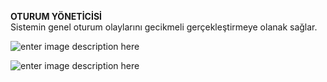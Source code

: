 **OTURUM YÖNETİCİSİ**<br>
Sistemin genel oturum olaylarını gecikmeli gerçekleştirmeye olanak sağlar.

![enter image description here](https://github.com/serdaraltin/Oturum-Yoneticisi/blob/master/Oturum%20Y%C3%B6neticisi/bin/Debug/ScreenShot-1.PNG)

![enter image description here](https://github.com/serdaraltin/Oturum-Yoneticisi/blob/master/Oturum%20Y%C3%B6neticisi/bin/Debug/ScreenShot-2.png)
<!--stackedit_data:
eyJoaXN0b3J5IjpbLTQ0NzA2ODY0Nl19
-->